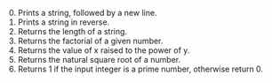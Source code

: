 0. Prints a string, followed by a new line.
1. Prints a string in reverse.
2. Returns the length of a string.
3. Returns the factorial of a given number.
4. Returns the value of x raised to the power of y.
5. Returns the natural square root of a number.
6. Returns 1 if the input integer is a prime number, otherwise return 0.
